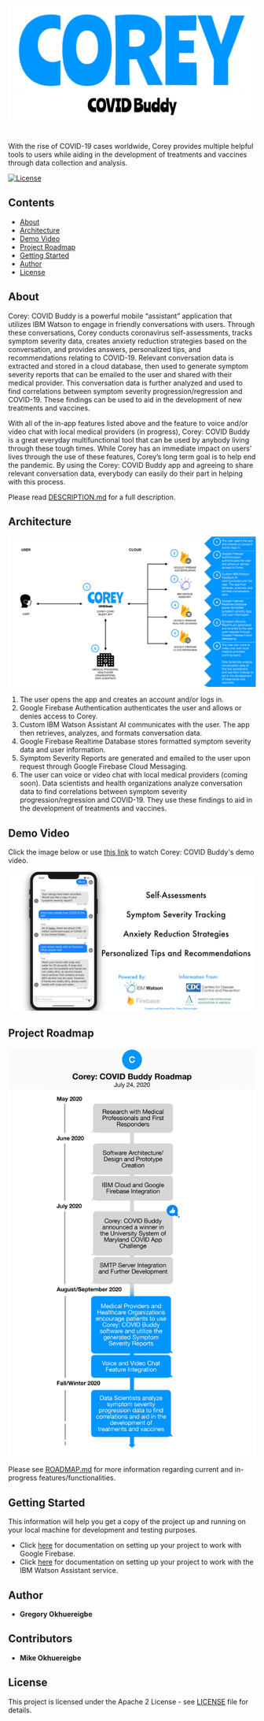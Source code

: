 <img src="CoreyCOVIDBuddy/Images/CoreyCOVIDBuddy_Logo.png" alt="Corey: COVID Buddy Logo" width="500"/>

#

With the rise of COVID-19 cases worldwide, Corey provides multiple helpful tools to users while aiding in the development of treatments and vaccines through data collection and analysis.

[![License](https://img.shields.io/badge/License-Apache%202.0-blue.svg)](https://opensource.org/licenses/Apache-2.0)

## Contents
- [About](#About)
- [Architecture](#Architecture)
- [Demo Video](#Demo-Video)
- [Project Roadmap](#Project-Roadmap)
- [Getting Started](#Getting-Started)
- [Author](#Author)
- [License](#License)

## About

Corey: COVID Buddy is a powerful mobile “assistant” application that utilizes IBM Watson to engage in friendly conversations with users. Through these conversations, Corey conducts coronavirus self-assessments, tracks symptom severity data, creates anxiety reduction strategies based on the conversation, and provides answers, personalized tips, and recommendations relating to COVID-19. Relevant conversation data is extracted and stored in a cloud database, then used to generate symptom severity reports that can be emailed to the user and shared with their medical provider. This conversation data is further analyzed and used to find correlations between symptom severity progression/regression and COVID-19. These findings can be used to aid in the development of new treatments and vaccines.

With all of the in-app features listed above and the feature to voice and/or video chat with local medical providers (in progress), Corey: COVID Buddy is a great everyday multifunctional tool that can be used by anybody living through these tough times. While Corey has an immediate impact on users’ lives through the use of these features, Corey’s long term goal is to help end the pandemic. By using the Corey: COVID Buddy app and agreeing to share relevant conversation data, everybody can easily do their part in helping with this process.

Please read [DESCRIPTION.md](DESCRIPTION.md) for a full description.

## Architecture 

<img src="CoreyCOVIDBuddy/Images/CoreyArchitecture.jpg" alt="Corey's Architecture"/>

1. The user opens the app and creates an account and/or logs in. 
2. Google Firebase Authentication authenticates the user and allows or denies access to Corey. 
3. Custom IBM Watson Assistant AI communicates with the user. The app then retrieves, analyzes, and formats conversation data.
4. Google Firebase Realtime Database stores formatted symptom severity data and user information.
5. Symptom Severity Reports are generated and emailed to the user upon request through Google Firebase Cloud Messaging. 
6. The user can voice or video chat with local medical providers (coming soon). Data scientists and health organizations analyze conversation data to find correlations between symptom severity progression/regression and COVID-19. They use these findings to aid in the development of treatments and vaccines.

## Demo Video

Click the image below or use [this link](https://drive.google.com/file/d/1ucBqYdOMGNbS-yfYtu7mbUKnyPslxjQ_/view?usp=sharing) to watch Corey: COVID Buddy's demo video.

<a href="https://drive.google.com/file/d/1ucBqYdOMGNbS-yfYtu7mbUKnyPslxjQ_/view?usp=sharing" title="Corey: COVID Buddy Demo Video"><img src="CoreyCOVIDBuddy/Images/CoreyCurrentUserFeatures.png" alt="Corey: COVID Buddy Demo Video" /></a>

## Project Roadmap

<img src="CoreyCOVIDBuddy/Images/CoreyRoadmap.jpg" alt="Corey Project Roadmap"/>

Please see [ROADMAP.md](ROADMAP.md) for more information regarding current and in-progress features/functionalities.

## Getting Started

This information will help you get a copy of the project up and running on your local machine for development and testing purposes.

- Click [here](https://firebase.google.com/docs/ios/setup) for documentation on setting up your project to work with Google Firebase.
- Click [here](https://github.com/IBM/ios-virtual-assistant-app#requirements) for documentation on setting up your project to work with the IBM Watson Assistant service.

## Author

- **Gregory Okhuereigbe**

## Contributors

- **Mike Okhuereigbe**

## License

This project is licensed under the Apache 2 License - see [LICENSE](LICENSE) file for details.
